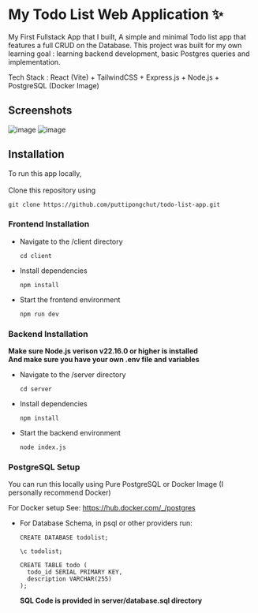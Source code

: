 # My Todo List Web Application ✨

My First Fullstack App that I built, A simple and minimal Todo list app that features a full CRUD on the Database.
This project was built for my own learning goal : learning backend development, basic Postgres queries and implementation.

Tech Stack : React (Vite) + TailwindCSS + Express.js + Node.js + PostgreSQL (Docker Image)

## Screenshots
![image](https://github.com/user-attachments/assets/0804685e-a8cc-4a5d-991a-db4675278310)
![image](https://github.com/user-attachments/assets/e698405a-20b9-4562-ac15-50c4deb25bd1)

## Installation

To run this app locally, <br><br>
Clone this repository using
```
git clone https://github.com/puttipongchut/todo-list-app.git
```

### Frontend Installation

- Navigate to the /client directory
  ```
  cd client
  ```
- Install dependencies
  ```
  npm install
  ```
- Start the frontend environment
  ```
  npm run dev
  ```
### Backend Installation

**Make sure Node.js verison v22.16.0 or higher is installed** <br>
**And make sure you have your own .env file and variables**

  - Navigate to the /server directory
    ```
    cd server
    ```
  - Install dependencies
    ```
    npm install
    ```
  - Start the backend environment
    ```
    node index.js
    ```
### PostgreSQL Setup

You can run this locally using Pure PostgreSQL or Docker Image (I personally recommend Docker)

For Docker setup See: https://hub.docker.com/_/postgres

- For Database Schema, in psql or other providers run:
  ```
  CREATE DATABASE todolist;
  ```
  ```
  \c todolist;
  ```
  ```
  CREATE TABLE todo (
    todo_id SERIAL PRIMARY KEY,
    description VARCHAR(255)
  );
  ```
  **SQL Code is provided in server/database.sql directory**
